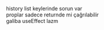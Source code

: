 history list keylerinde sorun var <br>
proplar sadece returnde mi çağrılabilir <br>
galiba useEffect lazm
